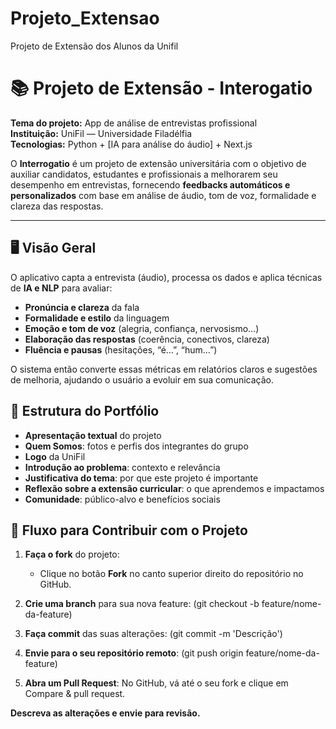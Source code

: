 # Projeto_Extensao
Projeto de Extensão dos Alunos da Unifil

# 📚 Projeto de Extensão - Interogatio

**Tema do projeto:** App de análise de entrevistas profissional  
**Instituição:** UniFil — Universidade Filadélfia  
**Tecnologias:** Python + [IA para análise do áudio] + Next.js

O **Interrogatio** é um projeto de extensão universitária com o objetivo de auxiliar candidatos, estudantes e profissionais a melhorarem seu desempenho em entrevistas, fornecendo **feedbacks automáticos e personalizados** com base em análise de áudio, tom de voz, formalidade e clareza das respostas.

---

## 🖥 Visão Geral

O aplicativo capta a entrevista (áudio), processa os dados e aplica técnicas de **IA e NLP** para avaliar:

- **Pronúncia e clareza** da fala
- **Formalidade e estilo** da linguagem
- **Emoção e tom de voz** (alegria, confiança, nervosismo…)
- **Elaboração das respostas** (coerência, conectivos, clareza)
- **Fluência e pausas** (hesitações, “é…”, “hum…”)

O sistema então converte essas métricas em relatórios claros e sugestões de melhoria, ajudando o usuário a evoluir em sua comunicação.

## 📂 Estrutura do Portfólio

- **Apresentação textual** do projeto  
- **Quem Somos**: fotos e perfis dos integrantes do grupo  
- **Logo** da UniFil  
- **Introdução ao problema**: contexto e relevância  
- **Justificativa do tema**: por que este projeto é importante  
- **Reflexão sobre a extensão curricular**: o que aprendemos e impactamos  
- **Comunidade**: público-alvo e benefícios sociais

## 📌 Fluxo para Contribuir com o Projeto

1. **Faça o fork** do projeto:
   - Clique no botão **Fork** no canto superior direito do repositório no GitHub.

2. **Crie uma branch** para sua nova feature:
   (git checkout -b feature/nome-da-feature)
   
3. **Faça commit** das suas alterações:
  (git commit -m 'Descrição')
  
4. **Envie para o seu repositório remoto**:
  (git push origin feature/nome-da-feature)

5. **Abra um Pull Request**:
  No GitHub, vá até o seu fork e clique em Compare & pull request.

**Descreva as alterações e envie para revisão.**
